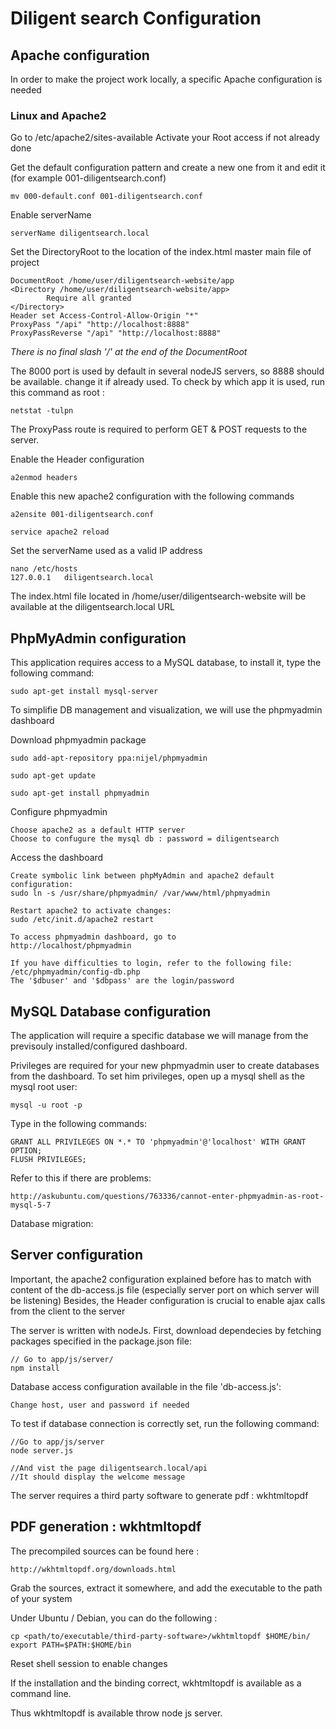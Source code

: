 Diligent search Configuration
==========


## Apache configuration

In order to make the project work locally, a specific Apache configuration is needed

### Linux and Apache2

Go to /etc/apache2/sites-available
Activate your Root access if not already done



Get the default configuration pattern and create a new one from it and edit it (for example 001-diligentsearch.conf)

	mv 000-default.conf 001-diligentsearch.conf

Enable serverName 
	
	serverName diligentsearch.local

Set the DirectoryRoot to the location of the index.html master main file of project
	
	DocumentRoot /home/user/diligentsearch-website/app
	<Directory /home/user/diligentsearch-website/app>
	        Require all granted
	</Directory>
	Header set Access-Control-Allow-Origin "*"
	ProxyPass "/api" "http://localhost:8888"
	ProxyPassReverse "/api" "http://localhost:8888"

*There is no final slash '/' at the end of the DocumentRoot*

The 8000 port is used by default in several nodeJS servers, so 8888 should be available. change it if already used. To check by which app it is used, run this command as root :

	netstat -tulpn


The ProxyPass route is required to perform GET & POST requests to the server.

Enable the Header configuration
	
	a2enmod headers

Enable this new apache2 configuration with the following commands

	a2ensite 001-diligentsearch.conf

	service apache2 reload




Set the serverName used as a valid IP address

	nano /etc/hosts
	127.0.0.1	diligentsearch.local

The index.html file located in /home/user/diligentsearch-website will be available at the diligentsearch.local URL



## PhpMyAdmin configuration

This application requires access to a MySQL database, to install it, type the following command:

	sudo apt-get install mysql-server


To simplifie DB management and visualization, we will use the phpmyadmin dashboard

Download phpmyadmin package

	sudo add-apt-repository ppa:nijel/phpmyadmin

	sudo apt-get update

	sudo apt-get install phpmyadmin

Configure phpmyadmin

	Choose apache2 as a default HTTP server
	Choose to confugure the mysql db : password = diligentsearch


Access the dashboard

	Create symbolic link between phpMyAdmin and apache2 default configuration:
	sudo ln -s /usr/share/phpmyadmin/ /var/www/html/phpmyadmin

	Restart apache2 to activate changes:
	sudo /etc/init.d/apache2 restart

	To access phpmyadmin dashboard, go to 
	http://localhost/phpmyadmin

	If you have difficulties to login, refer to the following file:
	/etc/phpmyadmin/config-db.php
	The '$dbuser' and '$dbpass' are the login/password



## MySQL Database configuration

The application will require a specific database we will manage from the previsouly installed/configured dashboard.

Privileges are required for your new phpmyadmin user to create databases from the dashboard. To set him privileges, open up a mysql shell as the mysql root user: 

	mysql -u root -p

Type in the following commands:

	GRANT ALL PRIVILEGES ON *.* TO 'phpmyadmin'@'localhost' WITH GRANT OPTION;
	FLUSH PRIVILEGES;
	
Refer to this if there are problems:

	http://askubuntu.com/questions/763336/cannot-enter-phpmyadmin-as-root-mysql-5-7

Database migration: 
	





## Server configuration

Important, the apache2 configuration explained before has to match with content of the db-access.js file (especially server port on which server will be listening)
Besides, the Header configuration is crucial to enable ajax calls from the client to the server

The server is written with nodeJs. First, download dependecies by fetching packages specified in the package.json file:

	// Go to app/js/server/
	npm install

Database access configuration available in the file 'db-access.js':

	Change host, user and password if needed
	

To test if database connection is correctly set, run the following command:

	//Go to app/js/server
	node server.js

	//And vist the page diligentsearch.local/api
	//It should display the welcome message


The server requires a third party software to generate pdf : wkhtmltopdf

## PDF generation : wkhtmltopdf

The precompiled sources can be found here :

	http://wkhtmltopdf.org/downloads.html

Grab the sources, extract it somewhere, and add the executable to the path of your system

Under Ubuntu / Debian, you can do the following :

	cp <path/to/executable/third-party-software>/wkhtmltopdf $HOME/bin/
	export PATH=$PATH:$HOME/bin

Reset shell session to enable changes

If the installation and the binding correct, wkhtmltopdf is available as a command line.

Thus wkhtmltopdf is available throw node js server.